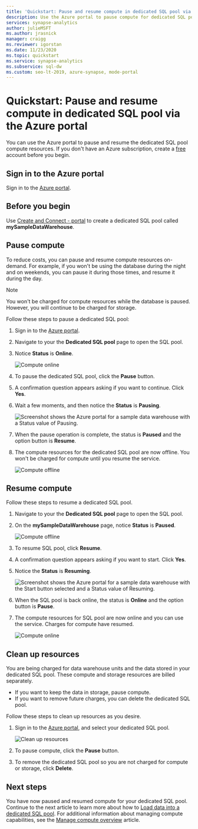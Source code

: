 ```yaml
---
title: 'Quickstart: Pause and resume compute in dedicated SQL pool via the Azure portal'
description: Use the Azure portal to pause compute for dedicated SQL pool to save costs. Resume compute when you are ready to use the data warehouse.
services: synapse-analytics
author: julieMSFT
ms.author: jrasnick
manager: craigg
ms.reviewer: igorstan
ms.date: 11/23/2020
ms.topic: quickstart
ms.service: synapse-analytics
ms.subservice: sql-dw
ms.custom: seo-lt-2019, azure-synapse, mode-portal
---
```

# Quickstart: Pause and resume compute in dedicated SQL pool via the Azure portal

You can use the Azure portal to pause and resume the dedicated SQL pool compute resources. 
If you don't have an Azure subscription, create a [free](https://azure.microsoft.com/free/) account before you begin.

## Sign in to the Azure portal

Sign in to the [Azure portal](https://portal.azure.com/).

## Before you begin

Use [Create and Connect - portal](../quickstart-create-sql-pool-portal.md) to create a dedicated SQL pool called **mySampleDataWarehouse**. 

## Pause compute

To reduce costs, you can pause and resume compute resources on-demand. For example, if you won't be using the database during the night and on weekends, you can pause it during those times, and resume it during the day.
 
>[!NOTE]
>You won't be charged for compute resources while the database is paused. However, you will continue to be charged for storage. 

Follow these steps to pause a dedicated SQL pool:

1. Sign in to the [Azure portal](https://portal.azure.com/).
2. Navigate to your the **Dedicated SQL pool** page to open the SQL pool. 
3. Notice **Status** is **Online**.

    ![Compute online](././media/pause-and-resume-compute-portal/compute-online.png)

4. To pause the dedicated SQL pool, click the **Pause** button. 
5. A confirmation question appears asking if you want to continue. Click **Yes**.
6. Wait a few moments, and then notice the **Status** is **Pausing**.

    ![Screenshot shows the Azure portal for a sample data warehouse with a Status value of Pausing.](./media/pause-and-resume-compute-portal/pausing.png)

7. When the pause operation is complete, the status is **Paused** and the option button is **Resume**.
8. The compute resources for the dedicated SQL pool are now offline. You won't be charged for compute until you resume the service.

    ![Compute offline](././media/pause-and-resume-compute-portal/compute-offline.png)


## Resume compute

Follow these steps to resume a dedicated SQL pool.

1. Navigate to your the **Dedicated SQL pool** page to open the SQL pool.
3. On the **mySampleDataWarehouse** page, notice **Status** is **Paused**.

    ![Compute offline](././media/pause-and-resume-compute-portal/compute-offline.png)

1. To resume SQL pool, click **Resume**. 
1. A confirmation question appears asking if you want to start. Click **Yes**.
1. Notice the **Status** is **Resuming**.

    ![Screenshot shows the Azure portal for a sample data warehouse with the Start button selected and a Status value of Resuming.](./media/pause-and-resume-compute-portal/resuming.png)

1. When the SQL pool is back online, the status is **Online** and the option button is **Pause**.
1. The compute resources for SQL pool are now online and you can use the service. Charges for compute have resumed.

    ![Compute online](././media/pause-and-resume-compute-portal/compute-online.png)

## Clean up resources

You are being charged for data warehouse units and the data stored in your dedicated SQL pool. These compute and storage resources are billed separately. 

- If you want to keep the data in storage, pause compute.
- If you want to remove future charges, you can delete the dedicated SQL pool. 

Follow these steps to clean up resources as you desire.

1. Sign in to the [Azure portal](https://portal.azure.com), and select your dedicated SQL pool.

    ![Clean up resources](./media/pause-and-resume-compute-portal/clean-up-resources.png)

1. To pause compute, click the **Pause** button. 

1. To remove the dedicated SQL pool so you are not charged for compute or storage, click **Delete**.



## Next steps

You have now paused and resumed compute for your dedicated SQL pool. Continue to the next article to learn more about how to [Load data into a dedicated SQL pool](./load-data-from-azure-blob-storage-using-copy.md). For additional information about managing compute capabilities, see the [Manage compute overview](sql-data-warehouse-manage-compute-overview.md) article.
